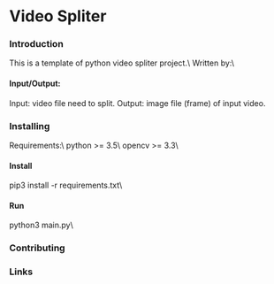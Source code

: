 <h1>Video Spliter</h1>
<h3>Introduction</h3>
This is a template of python video spliter project.\
Written by:\
<h4>Input/Output:</h4>
Input: video file need to split.
Output: image file (frame) of input video.
<h3>Installing</h3>
Requirements:\
    python >= 3.5\
    opencv >= 3.3\

<h4>Install</h4>
    pip3 install -r requirements.txt\

<h4>Run</h4>
    python3 main.py\


<h3>Contributing</h3>
<h3>Links</h3>
